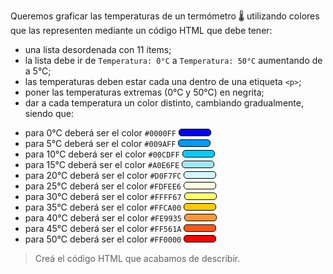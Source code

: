 Queremos graficar las temperaturas de un termómetro :thermometer: utilizando colores que las representen mediante un código HTML que debe tener:

- una lista desordenada con 11 ítems;
- la lista debe ir de `Temperatura: 0°C` a `Temperatura: 50°C` aumentando de a 5°C;
- las temperaturas deben estar cada una dentro de una etiqueta `<p>`;
- poner las temperaturas extremas (0°C y 50°C) en negrita;
- dar a cada temperatura un color distinto, cambiando gradualmente, siendo que:

* para 0°C deberá ser el color `#0000FF` <span class= 'cuadrado1'> </span>
* para 5°C deberá ser el color `#009AFF` <span class= 'cuadrado2'> </span>
* para 10°C deberá ser el color `#00CDFF` <span class= 'cuadrado3'> </span>
* para 15°C deberá ser el color `#A0E6FE` <span class= 'cuadrado4'> </span>
* para 20°C deberá ser el color `#D0F7FC` <span class= 'cuadrado5'> </span>
* para 25°C deberá ser el color `#FDFEE6` <span class= 'cuadrado6'> </span>
* para 30°C deberá ser el color `#FFFF67` <span class= 'cuadrado7'> </span>
* para 35°C deberá ser el color `#FFCA00` <span class= 'cuadrado8'> </span>
* para 40°C deberá ser el color `#FE9935` <span class= 'cuadrado9'> </span>
* para 45°C deberá ser el color `#FF561A` <span class= 'cuadrado10'> </span>
* para 50°C deberá ser el color `#FF0000` <span class= 'cuadrado11'> </span>

> Creá el código HTML que acabamos de describir.

<style>
.cuadrado1{
  width: 50px;
  height: 10px;
  border-radius: 5px;
  display: inline-block;
  background: #0000FF;
  border: 1px solid #000000;
}
.cuadrado2{
  width: 50px;
  height: 10px;
  border-radius: 5px;
  display: inline-block;
  background: #009AFF;
  border: 1px solid #000000;
}
.cuadrado3{
  width: 50px;
  height: 10px;
  border-radius: 5px;
  display: inline-block;
  background: #00CDFF;
  border: 1px solid #000000;
}
.cuadrado4{
  width: 50px;
  height: 10px;
  border-radius: 5px;
  display: inline-block;
  background: #A0E6FE;
  border: 1px solid #000000;
}
.cuadrado5{
  width: 50px;
  height: 10px;
  border-radius: 5px;
  display: inline-block;
  background: #D0F7FC;
  border: 1px solid #000000;
}
.cuadrado6{
  width: 50px;
  height: 10px;
  border-radius: 5px;
  display: inline-block;
  background: #FDFEE6;
  border: 1px solid #000000;
}
.cuadrado7{
  width: 50px;
  height: 10px;
  border-radius: 5px;
  display: inline-block;
  background: #FFFF67;
  border: 1px solid #000000;
}
.cuadrado8{
  width: 50px;
  height: 10px;
  border-radius: 5px;
  display: inline-block;
  background: #FFCA00;
  border: 1px solid #000000;
}
.cuadrado9{
  width: 50px;
  height: 10px;
  border-radius: 5px;
  display: inline-block;
  background: #FE9935;
  border: 1px solid #000000;
}
.cuadrado10{
  width: 50px;
  height: 10px;
  border-radius: 5px;
  display: inline-block;
  background: #FF561A;
  border: 1px solid #000000;
}
.cuadrado11{
  width: 50px;
  height: 10px;
  border-radius: 5px;
  display: inline-block;
  background: #FF0000;
  border: 1px solid #000000;
}

</style>
